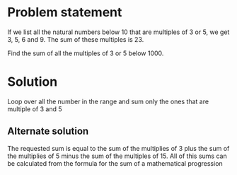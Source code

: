 # Problem statement
If we list all the natural numbers below 10 that are multiples of 3 or 5, we get 3, 5, 6 and 9. The sum of these multiples is 23.

Find the sum of all the multiples of 3 or 5 below 1000.

# Solution
Loop over all the number in the range and sum only the ones that are multiple of 3 and 5

## Alternate solution
The requested sum is equal to the sum of the multiplies of 3 plus the sum of the multiplies of 5 minus the sum of the multiples of 15. All of this sums can be calculated from the formula for the sum of a mathematical progression